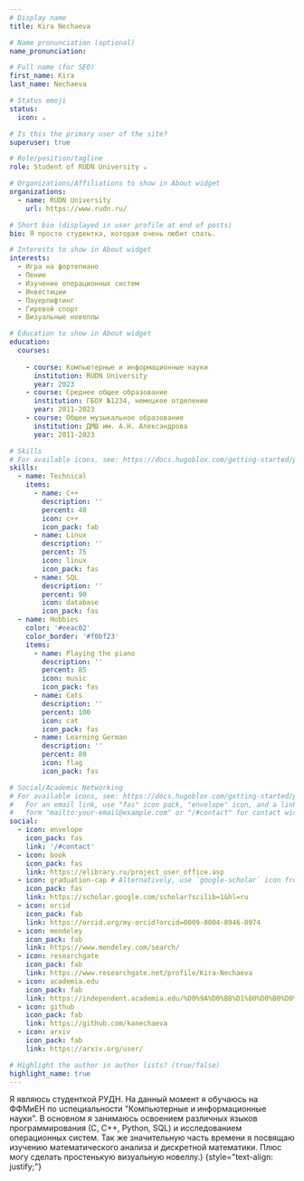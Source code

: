 ```yaml
---
# Display name
title: Kira Nechaeva

# Name pronunciation (optional)
name_pronunciation: 

# Full name (for SEO)
first_name: Kira
last_name: Nechaeva

# Status emoji
status:
  icon: ☕️

# Is this the primary user of the site?
superuser: true

# Role/position/tagline
role: Student of RUDN University ☕️

# Organizations/Affiliations to show in About widget
organizations:
  - name: RUDN University
    url: https://www.rudn.ru/

# Short bio (displayed in user profile at end of posts)
bio: Я просто студентка, которая очень любит спать.

# Interests to show in About widget
interests:
  - Игра на фортепиано
  - Пение
  - Изучение операционных систем
  - Инвестиции
  - Пауерлифтинг
  - Гиревой спорт
  - Визуальные новеллы

# Education to show in About widget
education:
  courses:
  
    - course: Компьютерные и информационные науки
      institution: RUDN University
      year: 2023
    - course: Среднее общее образование
      institution: ГБОУ №1234, немецкое отделение
      year: 2011-2023
    - course: Общее музыкальное образование
      institution: ДМШ им. А.Н. Александрова
      year: 2011-2023

# Skills
# For available icons, see: https://docs.hugoblox.com/getting-started/page-builder/#icons
skills:
  - name: Technical
    items:
      - name: C++
        description: ''
        percent: 40
        icon: c++
        icon_pack: fab
      - name: Linux
        description: ''
        percent: 75
        icon: linux
        icon_pack: fas
      - name: SQL
        description: ''
        percent: 90
        icon: database
        icon_pack: fas
  - name: Hobbies
    color: '#eeac02'
    color_border: '#f0bf23'
    items:
      - name: Playing the piano
        description: ''
        percent: 85
        icon: music
        icon_pack: fas
      - name: Cats
        description: ''
        percent: 100
        icon: cat
        icon_pack: fas
      - name: Learning German
        description: ''
        percent: 80
        icon: flag
        icon_pack: fas

# Social/Academic Networking
# For available icons, see: https://docs.hugoblox.com/getting-started/page-builder/#icons
#   For an email link, use "fas" icon pack, "envelope" icon, and a link in the
#   form "mailto:your-email@example.com" or "/#contact" for contact widget.
social:
  - icon: envelope
    icon_pack: fas
    link: '/#contact'
  - icon: book
    icon_pack: fas
    link: https://elibrary.ru/project_user_office.asp
  - icon: graduation-cap # Alternatively, use `google-scholar` icon from `ai` icon pack
    icon_pack: fas
    link: https://scholar.google.com/scholar?scilib=1&hl=ru
  - icon: orcid
    icon_pack: fab
    link: https://orcid.org/my-orcid?orcid=0009-0004-8946-0974
  - icon: mendeley
    icon_pack: fab
    link: https://www.mendeley.com/search/
  - icon: researchgate
    icon_pack: fab
    link: https://www.researchgate.net/profile/Kira-Nechaeva
  - icon: academia.edu
    icon_pack: fab
    link: https://independent.academia.edu/%D0%9A%D0%B8%D1%80%D0%B0%D0%9D%D0%B5%D1%87%D0%B0%D0%B5%D0%B2%D0%B0
  - icon: github
    icon_pack: fab
    link: https://github.com/kanechaeva
  - icon: arxiv
    icon_pack: fab
    link: https://arxiv.org/user/

# Highlight the author in author lists? (true/false)
highlight_name: true
---
```


Я являюсь студенткой РУДН. На данный момент я обучаюсь на ФФМиЕН по uспециальности "Компьютерные и информационные науки". В основном я занимаюсь освоением различных языков программирования (С, С++, Python, SQL) и исследованием операционных систем. Так же значительную часть времени я посвящаю изучению математического анализа и дискретной математики. Плюс могу сделать простенькую визуальную новеллу.)
{style="text-align: justify;"}
